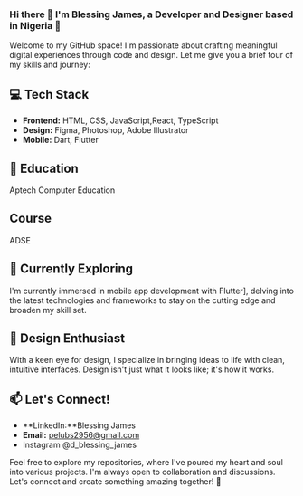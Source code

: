 ### Hi there 👋  I'm Blessing James, a Developer and Designer based in Nigeria 🚀

<!--
**DuoDduo/DuoDduo** is a ✨ _special_ ✨ repository because its `README.md` (this file) appears on your GitHub profile.

Here are some ideas to get you started:

- 🔭 I’m currently working on ...
- 🌱 I’m currently learning ...
- 👯 I’m looking to collaborate on ...
- 🤔 I’m looking for help with ...
- 💬 Ask me about ...
- 📫 How to reach me: ...
- 😄 Pronouns: ...
- ⚡ Fun fact: ...
-->



Welcome to my GitHub space! I'm passionate about crafting meaningful digital experiences through code and design. Let me give you a brief tour of my skills and journey:

## 💻 Tech Stack

- **Frontend:** HTML, CSS, JavaScript,React, TypeScript
- **Design:** Figma, Photoshop, Adobe Illustrator
- **Mobile:** Dart, Flutter

## 💼 Education 
Aptech Computer Education 

## Course
ADSE

## 🌱 Currently Exploring

I'm currently immersed in mobile app development with Flutter], delving into the latest technologies and frameworks to stay on the cutting edge and broaden my skill set.

## 🎨 Design Enthusiast

With a keen eye for design, I specialize in bringing ideas to life with clean, intuitive interfaces. Design isn't just what it looks like; it's how it works.

## 📫 Let's Connect!

- **LinkedIn:**Blessing James
- **Email:** pelubs2956@gmail.com
- Instagram @d_blessing_james

Feel free to explore my repositories, where I've poured my heart and soul into various projects. I'm always open to collaboration and discussions. Let's connect and create something amazing together! 🚀

